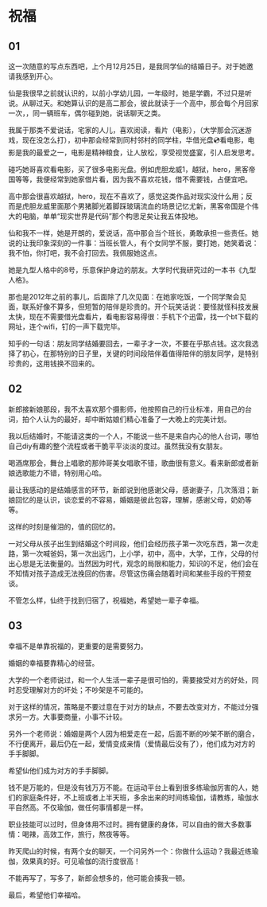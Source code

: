 # 祝福 

## 01

这一次随意的写点东西吧，上个月12月25日，是我同学仙的结婚日子。对于她邀请我感到开心。

仙是我很早之前就认识的，以前小学幼儿园，一年级时，她是学霸，不过只是听说。从聊过天。和她算认识的是高二那会，彼此就读于一个高中，那会每个月回家一次，，同一辆班车，偶尔碰到她，说话聊天之类。

我属于那类不爱说话，宅家的人儿，喜欢阅读，看片（电影），（大学那会沉迷游戏，现在没怎么打），初中那会经常到同村邻村的同学柱，华借光盘💿看电影，电影是我的最爱之一，电影是精神粮食，让人放松，享受视觉盛宴，引人启发思考。

碰巧她哥喜欢看电影，买了很多电影光盘。例如虎胆龙威1，越狱，hero，黑客帝国等等，我便经常到她家借片看，因为我不喜欢花钱，借不需要钱，占便宜吧。

高中那会很喜欢越狱，hero，现在不喜欢了，感觉这类作品对现实没什么用；反而是虎胆龙威里面那个男猪脚光着脚踩玻璃流血的场景记忆尤新，黑客帝国是个伟大的电脑，单单“现实世界是代码”那个构思足矣让我五体投地。

仙和我不一样，她是开朗的，爱说话，高中那会当个班长，勇敢承担一些责任。她说的让我印象深刻的一件事：当班长管人，有个女同学不服，要打她，她笑着说：我不怕，你打吧，我不会打回去。我佩服她这点。

她是九型人格中的8号，乐意保护身边的朋友。大学时代我研究过的一本书《九型人格》。

那也是2012年之前的事儿，后面除了几次见面：在她家吃饭，一个同学聚会见面，联系好像不算多，但短暂的陪伴是珍贵的。开个玩笑话说：要怪就怪科技发展太快，现在不需要借光盘看片，看电影容易得很：手机下个迅雷，找一个bt下载的网址，连个wifi，钉的一声下载完毕。

知乎的一句话：朋友同学结婚要回去，一辈子才一次，不要在乎那点钱。这次我选择了初心，在那特别的日子里，关键的时间段陪伴着值得陪伴的朋友同学，是特别珍贵的，这用钱换不回来的。

## 02

新郎接新娘那段，我不太喜欢那个摄影师，他按照自己的行业标准，用自己的台词，拍个人认为的最好，却中断姑娘们精心准备了一大晚上的完美计划。

我以后结婚时，不能请这类的一个人，不能说一些不是来自内心的他人台词，哪怕自己diy有趣的整个流程或者干脆平平淡淡的度过。虽然我没有女朋友。

喝酒席那会，舞台上唱歌的那帅哥美女唱歌不错，歌曲很有意义。看来新郎或者新娘选歌能力不错，特别用心哈。

最让我感动的是结婚感言的环节，新郎说到他感谢父母，感谢妻子，几次落泪；新娘回忆的是认识，谈恋爱的不容易，婚姻是彼此包容，理解，感谢父母，奶奶等等。

这样的时刻是催泪的，值的回忆的。

一对父母从孩子出生到结婚这个时间段，他们会经历孩子第一次吃东西，第一次走路，第一次喊爸妈，第一次出远门，上小学，初中，高中，大学，工作，父母的付出心思是无法衡量的。当然因为时代，观念的局限和能力，知识的不足，他们会在不知情对孩子造成无法挽回的伤害。尽管这伤痛会随着时间和某些手段的干预变谈。

不管怎么样，仙终于找到归宿了，祝福她，希望她一辈子幸福。

## 03

幸福不是单靠祝福的，更重要的是需要努力。

婚姻的幸福要靠精心的经营。

大学的一个老师说过，和一个人生活一辈子是很可怕的，需要接受对方的好处，同时忍受理解对方的坏处；不吵架是不可能的。

对于这样的情况，策略是不要过意在于对方的缺点，不要去改变对方，不能过分强求另一方。大事要商量，小事不计较。

另外一个老师说：婚姻是两个人因为相爱走在一起，后面不断的吵架不断的磨合，不行便离开，最后仍在一起，爱情变成亲情（爱情最后没有了），他们成为对方的手手脚脚。

希望仙他们成为对方的手手脚脚。

钱不是万能的，但是没有钱万万不能。在运动平台上看到很多练瑜伽厉害的人，她们的家庭条件好，不上班或者上半天班，多余出来的时间练瑜伽，请教练，瑜伽水平自然高。不仅瑜伽，做任何事情都是一样。

职业技能可以过时，但身体用不过时。拥有健康的身体，可以自由的做大多数事情：喝辣，高效工作，旅行，熬夜等等。

昨天爬山的时候，有两个女的聊天，一个问另外一个：你做什么运动？我最近练瑜伽，效果真的好。可见瑜伽的流行度很高！

不能再写了，写多了，新郎会想多的，他可能会揍我一顿。

最后，希望他们幸福哈。
